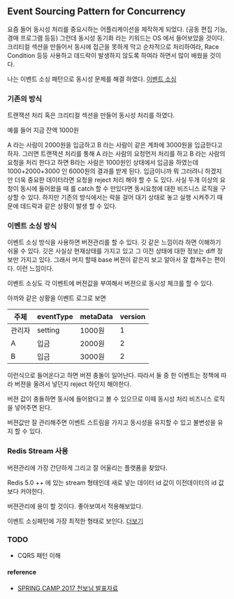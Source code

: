 ## Event Sourcing Pattern for Concurrency

 요즘 들어 동시성 처리를 중요시하는 어플리케이션을 제작하게 되었다. (공동 편집 기능, 경매 프로그램 등등) 그런데 동시성 동기화 라는 키워드는 OS 에서 들어보았을 것이다. 크리티컬 섹션을 만들어서 동시에 접근을 못하게 막고 순차적으로 처리하여라, Race Condition 등등 사용하고 데드락이 발생하지 않도록 하여라 하면서 많이 배웠을 것이다. 

나는 이벤트 소싱 패턴으로 동시성 문제를 해결 하였다. [이벤트 소싱](<https://github.com/Ryulth/note/blob/master/Event-Sourcing-Pattern.md>)

### 기존의 방식

트랜잭션 처리 혹은 크리티컬 섹션을 만들어 동시성 처리를 하였다. 

예를 들어 지금 잔액 1000원

A 라는 사람이 2000원을 입금하고 B 라는 사람이 같은 계좌에 3000원을 입금한다고 하자. 그러면 트랜잭션 처리를 통해 A 라는 사람의 요청먼저 처리를 하고 B 라는 사람의 요청을 처리 한다고 하면 B라는 사람은 1000원인 상태에서 입금을 하였는데 1000+2000+3000 인 6000원의 결과를 받게 된다. 입금이니까 뭐 그러려니 하겠지만 더욱 중요한 데이터라면 요청을 reject 처리 해야 할 수 도 있다. 사실  두개 이상의 요청이 동시에 들어왔을 때 를 catch 할 수 만있다면 동시요청에 대한 비즈니스 로직을 구상할 수 있다. 하지만 기존의 방식에서는 락을 걸어 대기 상태로 놓고 실행 시켜주기 때문에 데드락과 같은 상황이 발생 할 수 있다.

### 이벤트 소싱 방식

이벤트 소싱 방식을 사용하면 버젼관리를 할 수 있다. 깃 같은 느낌이라 하면 이해하기 쉬울 수 있다. 깃은 사실상 현재상태를 가지고 있고 그 이전 상태에 대한 정보는 diff 정보만 가지고 있다. 그래서 머지 할때 base 버젼이 같은지 보고 알아서 잘 합쳐주는 편이다. 이런 느낌이다.

이벤트 소싱도 각 이벤트에 버젼값을 부여해서 버젼으로 동시성 체크를 할 수 있다.

아까와 같은 상황을 이벤트 로그로 보면

| 주체   | eventType | metaData | version |
| ------ | --------- | -------- | ------- |
| 관리자 | setting   | 1000원   | 1       |
| A      | 입금      | 2000원   | 2       |
| B      | 입금      | 3000원   | 2       |

이런식으로 들어온다고 하면 버젼 충돌이 일어난다. 따라서 둘 중 한 이벤트는 정책에 따라 버젼을 올려서 넣던지 reject 하던지 해야한다.

버젼 값이 충돌하면 동시에 들어왔다고 볼 수 있으므로 이때 동시성 처리 비즈니스 로직을 넣어주면 된다.

버젼값만 잘 관리해주면 이벤트 스트림을 가지고 동시성을 유지할 수 있고 불변성을 유지 할 수 있다.

### Redis Stream 사용

버젼관리에 가장 간단하게 그리고 잘 어울리는 플랫폼을 찾았다. 

Redis 5.0 ++ 에 있는 stream 형태인데 새로 넣는 데이터 id 값이 이전데이터의 id 값보다 커야한다. 

버젼관리에 용이 할 것이다.  좋아보여서 적용해보았다. 

이벤트 소싱패턴에 가장 최적한 형태로 보인다.  [더보기](<https://github.com/Ryulth/note/blob/master/Redis-Streams-with-RedisTemplate.md>)

### TODO

* CQRS 패턴 이해



#### reference

- [SPRING CAMP 2017 천보님 발표자료](https://github.com/jaceshim/springcamp2017/blob/master/springcamp2017_implementing_es_cqrs.pdf)









